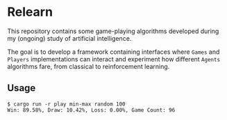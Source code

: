 # Relearn

This repository contains some game-playing algorithms developed during my (ongoing) study of
artificial intelligence.

The goal is to develop a framework containing interfaces where `Games` and `Players` implementations
can interact and experiment how different `Agents` algorithms fare, from classical to reinforcement
learning.

## Usage

```shell
$ cargo run -r play min-max random 100
Win: 89.58%, Draw: 10.42%, Loss: 0.00%, Game Count: 96
```
